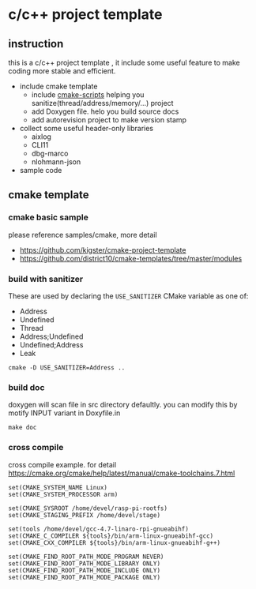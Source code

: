 # c/c++ project template <!-- omit in toc -->
## instruction
this is a c/c++ project template , it include some useful feature to make coding more stable and efficient.
* include cmake template
  * include [cmake-scripts](https://github.com/StableCoder/cmake-scripts) helping you sanitize(thread/address/memory/...) project
  * add Doxygen file. helo you build source docs
  * add autorevision project to make version stamp
* collect some useful header-only libraries
  * aixlog
  * CLI11
  * dbg-marco
  * nlohmann-json
* sample code

## cmake template

### cmake basic sample

please reference samples/cmake, more detail 
* https://github.com/kigster/cmake-project-template 
* https://github.com/district10/cmake-templates/tree/master/modules
### build with sanitizer

These are used by declaring the `USE_SANITIZER` CMake variable as one of:
- Address
- Undefined
- Thread
- Address;Undefined
- Undefined;Address
- Leak

`cmake -D USE_SANITIZER=Address ..`

### build doc

doxygen will scan file in src directory defaultly. you can modify this by motify INPUT variant in Doxyfile.in 

`make doc`


### cross compile

cross compile example. for detail https://cmake.org/cmake/help/latest/manual/cmake-toolchains.7.html

```
set(CMAKE_SYSTEM_NAME Linux)
set(CMAKE_SYSTEM_PROCESSOR arm)

set(CMAKE_SYSROOT /home/devel/rasp-pi-rootfs)
set(CMAKE_STAGING_PREFIX /home/devel/stage)

set(tools /home/devel/gcc-4.7-linaro-rpi-gnueabihf)
set(CMAKE_C_COMPILER ${tools}/bin/arm-linux-gnueabihf-gcc)
set(CMAKE_CXX_COMPILER ${tools}/bin/arm-linux-gnueabihf-g++)

set(CMAKE_FIND_ROOT_PATH_MODE_PROGRAM NEVER)
set(CMAKE_FIND_ROOT_PATH_MODE_LIBRARY ONLY)
set(CMAKE_FIND_ROOT_PATH_MODE_INCLUDE ONLY)
set(CMAKE_FIND_ROOT_PATH_MODE_PACKAGE ONLY)
```
